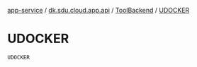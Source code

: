 [app-service](../../index.md) / [dk.sdu.cloud.app.api](../index.md) / [ToolBackend](index.md) / [UDOCKER](./-u-d-o-c-k-e-r.md)

# UDOCKER

`UDOCKER`